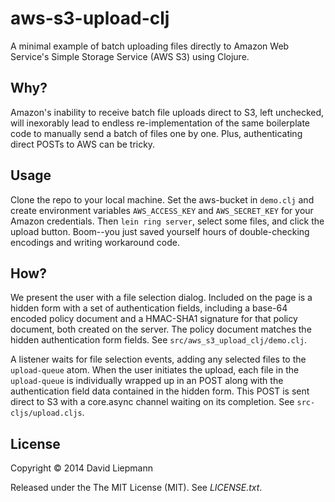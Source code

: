 # aws-s3-upload-clj

A minimal example of batch uploading files directly to Amazon Web Service's
Simple Storage Service (AWS S3) using Clojure.

## Why?

Amazon's inability to receive batch file uploads direct to S3, left
unchecked, will inexorably lead to endless re-implementation of the
same boilerplate code to manually send a batch of files one by
one. Plus, authenticating direct POSTs to AWS can be tricky.

## Usage

Clone the repo to your local machine. Set the aws-bucket in `demo.clj`
and create environment variables `AWS_ACCESS_KEY` and `AWS_SECRET_KEY`
for your Amazon credentials. Then `lein ring server`, select some
files, and click the upload button. Boom--you just saved yourself
hours of double-checking encodings and writing workaround code.

## How?

We present the user with a file selection dialog. Included on the page
is a hidden form with a set of authentication fields, including a
base-64 encoded policy document and a HMAC-SHA1 signature for that
policy document, both created on the server. The policy document
matches the hidden authentication form fields. See
`src/aws_s3_upload_clj/demo.clj`.

A listener waits for file selection events, adding any selected files
to the `upload-queue` atom. When the user initiates the upload, each
file in the `upload-queue` is individually wrapped up in an POST along
with the authentication field data contained in the hidden form. This
POST is sent direct to S3 with a core.async channel waiting on its
completion. See `src-cljs/upload.cljs`.

## License

Copyright © 2014 David Liepmann

Released under the The MIT License (MIT). See *LICENSE.txt*.
